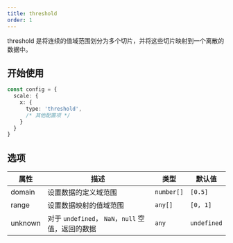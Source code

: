 ```yaml
---
title: threshold
order: 1
---
```


threshold 是将连续的值域范围划分为多个切片，并将这些切片映射到一个离散的数据中。

## 开始使用

```ts
const config = {
  scale: {
    x: { 
      type: 'threshold',
      /* 其他配置项 */
    }
  }
}
```

## 选项

| 属性 | 描述 | 类型 | 默认值|
| -------------| ----------------------------------------------------------- | -----| -------|
| domain      | 设置数据的定义域范围                                            | `number[]` | `[0.5]` |
| range       | 设置数据映射的值域范围                                           | `any[]` | `[0, 1]` |
| unknown     | 对于 `undefined`， `NaN`，`null` 空值，返回的数据                | `any` | `undefined` |
